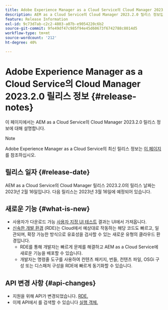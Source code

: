 ```yaml
---
title: Adobe Experience Manager as a Cloud Service의 Cloud Manager 2023.2.0 릴리스 정보
description: AEM as a Cloud Service의 Cloud Manager 2023.2.0 릴리스 정보입니다.
feature: Release Information
exl-id: 9c73d7ab-c2c2-4803-a07b-e9054220c6b2
source-git-commit: 9fe49df47c985f94e45d60673f6742788c8014d5
workflow-type: tm+mt
source-wordcount: '212'
ht-degree: 40%

---
```



# Adobe Experience Manager as a Cloud Service의 Cloud Manager 2023.2.0 릴리스 정보 {#release-notes}

이 페이지에서는 AEM as a Cloud Service의 Cloud Manager 2023.2.0 릴리스 정보에 대해 설명합니다.

>[!NOTE]
>
>Adobe Experience Manager as a Cloud Service의 최신 릴리스 정보는 [이 페이지](/help/release-notes/release-notes-cloud/release-notes-current.md)를 참조하십시오.

## 릴리스 일자 {#release-date}

AEM as a Cloud Service의 Cloud Manager 릴리스 2023.2.0의 릴리스 날짜는 2023년 2월 16일입니다. 다음 릴리스는 2023년 3월 16일에 예정되어 있습니다.

## 새로운 기능 {#what-is-new}

* 사용자가 다운로드 가능 [사용자 지정 UI 테스트](/help/implementing/cloud-manager/ui-testing.md) 결과는 UI에서 가져옵니다.
* [신속한 개발 환경](/help/implementing/developing/introduction/rapid-development-environments.md) (RDE)는 Cloud에서 예상대로 작동하는 해당 코드도 빠르고, 일관되며, 확장 가능한 방식으로 유효성을 검사할 수 있는 새로운 유형의 클라우드 환경입니다.
   * RDE를 통해 개발자는 빠르게 문제를 해결하고 AEM as a Cloud Service에 새로운 기능을 배포할 수 있습니다.
   * 개발자는 명령줄 도구를 사용하여 컨텐츠 패키지, 번들, 컨텐츠 파일, OSGi 구성 또는 디스패처 구성을 RDE에 빠르게 동기화할 수 있습니다.

## API 변경 사항 {#api-changes}

* 지원을 위해 API가 변경되었습니다. [RDE.](https://developer.adobe.com/experience-cloud/cloud-manager/reference/api/#tag/Rapid-Development-Environments)
* 이제 API에서 를 검색할 수 있습니다 [실행 객체.](https://developer.adobe.com/experience-cloud/cloud-manager/reference/api/#tag/Execution-Artifacts)
